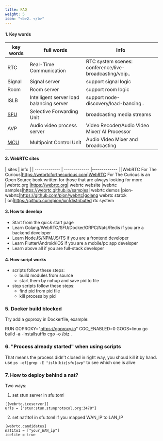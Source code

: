 ```yaml
---
title: FAQ
weight: 5
icon: "<b>2. </b>"
---
```


#### 1. Key words
| key words  | full words | info |
| ------------- | ------------- | ------------- |
| RTC| Real-Time Communication| RTC system scenes: conference/live-broadcasting/voip.. 
| Signal | Signal server  | support signal logic
| Room | Room server  | support room logic
| ISLB | Intelligent server load balancing server| support node-discovery/load-bancing..
|[SFU](https://webrtcglossary.com/sfu/)|Selective Forwarding Unit| broadcasting media streams
|AVP|Audio video process server| Video Recoder/Audio Video Mixer/ AI Processor
|[MCU](https://webrtcglossary.com/mcu/)|Multipoint Control Unit| Audio Video Mixer and broadcasting

#### 2. WebRTC sites
| sites  | info |
| ------------- | ------------- |------------- |
|WebRTC For The Curious|https://webrtcforthecurious.com|WebRTC For The Curious is an Open Source book written for those that are always looking for more
|webrtc.org |https://webrtc.org| webrtc website
|webrtc samples|https://webrtc.github.io/samples| webrtc demos
|pion-webrtc|https://github.com/pion/webrtc|golang webrtc statck
|ion|https://github.com/pion/ion|distributed rtc system

#### 3. How to develop
* Start from the quick start page
* Learn Golang/WebRTC/SFU/Docker/GRPC/Nats/Redis if you are a backend developer
* Learn NodeJS/NPM/JS/TS if you are a frontend developer
* Learn Flutter/Android/iOS if you are a mobile/pc app developer
* Learn above all if you are full-stack developer

#### 4. How script works
* scripts follow these steps:
  * build modules from source
  * start them by nohup and save pid to file
* stop scripts follow these steps:
  * find pid from pid file
  * kill process by pid

### 5. Docker build blocked
Try add a goproxy in Dockerfile, example:

RUN GOPROXY="https://goproxy.io" CGO_ENABLED=0 GOOS=linux go build -a -installsuffix cgo -o /biz .

### 6. "Process already started" when using scripts
That means the process didn't closed in right way, you shoud kill it by hand.
use `ps -ef|grep -E "islb|biz|sfu|avp"` to see which one is alive

### 7. How to deploy behind a nat?
Two ways:

1. set stun server in sfu.toml
```
[[webrtc.iceserver]]
urls = ["stun:stun.stunprotocol.org:3478"]
```

2. set nat1to1 in sfu.toml if you mapped WAN_IP to LAN_IP
```
[webrtc.candidates]
nat1to1 = ["your_WAN_ip"]
icelite = true
```
